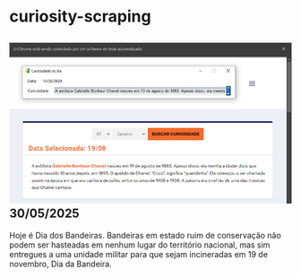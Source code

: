 # curiosity-scraping
![Budget](./execucao.png)
30/05/2025
-
Hoje é Dia dos Bandeiras. Bandeiras em estado ruim de conservação não podem ser hasteadas em nenhum lugar do território nacional, mas sim entregues a uma unidade militar para que sejam incineradas em 19 de novembro, Dia da Bandeira.
